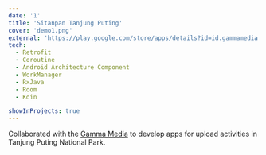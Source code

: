 ```yaml
---
date: '1'
title: 'Sitanpan Tanjung Puting'
cover: 'demo1.png'
external: 'https://play.google.com/store/apps/details?id=id.gammamedia.sitanpan'
tech:
  - Retrofit
  - Coroutine
  - Android Architecture Component
  - WorkManager
  - RxJava
  - Room
  - Koin

showInProjects: true
---
```


Collaborated with the [Gamma Media](https://gamma-media.id/) to develop apps for upload activities in Tanjung Puting National Park.
